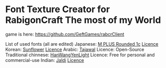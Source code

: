 # Font Texture Creator for RabigonCraft The most of my World
game is here: https://github.com/GeftGames/rabcrClient

List of used fonts (all are edited)
Japanese: [M PLUS Rounded 1c](https://fonts.google.com/specimen/M+PLUS+Rounded+1c) [Licence](https://scripts.sil.org/cms/scripts/page.php?site_id=nrsi&id=OFL)
Korean: [Sunflower](https://fonts.google.com/specimen/Sunflower) [Licence](https://scripts.sil.org/cms/scripts/page.php?site_id=nrsi&id=OFL)
Arabic: [Tajawal](https://fonts.google.com/specimen/M+PLUS+Rounded+1c) Licence: Open-Source
Traditional chinnese: [HanWangYenLight](https://www.freechinesefont.com/traditional-han-wang-yen-light-rounded-font-download) Licence: Free for personal and commercial-use
Indian: [Jaldi](https://github.com/Omnibus-Type/Jaldi) [Licence](https://scripts.sil.org/cms/scripts/page.php?site_id=nrsi&id=OFL)
